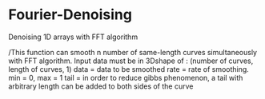 # Fourier-Denoising
Denoising 1D arrays with FFT algorithm

/This function can smooth n number of same-length curves simultaneously with FFT algorithm. 
Input data must be in 3Dshape of : (number of curves, length of curves, 1)
data = data to be smoothed
rate = rate of smoothing. min = 0, max = 1
tail = in order to reduce gibbs phenomenon, a tail with arbitrary length can be added to both sides of the curve


